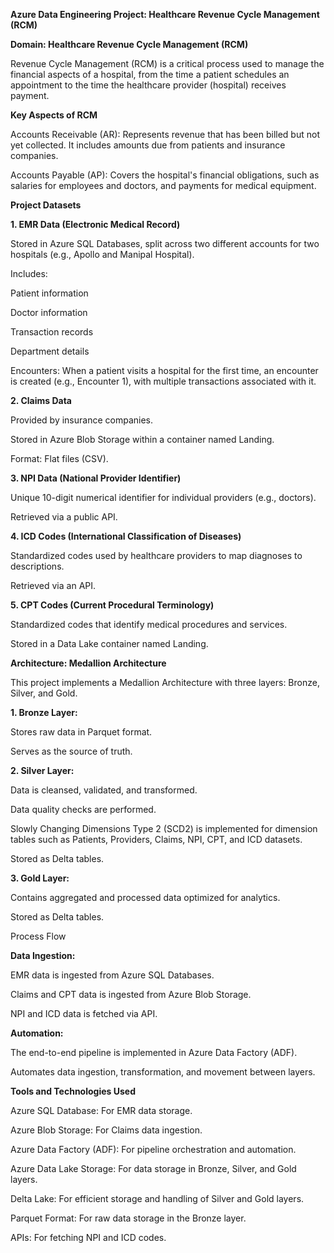 **Azure Data Engineering Project: Healthcare Revenue Cycle Management (RCM)**

**Domain: Healthcare Revenue Cycle Management (RCM)**

Revenue Cycle Management (RCM) is a critical process used to manage the financial aspects of a hospital, from the time a patient schedules an appointment to the time the healthcare provider (hospital) receives payment.

**Key Aspects of RCM**

Accounts Receivable (AR): Represents revenue that has been billed but not yet collected. It includes amounts due from patients and insurance companies.

Accounts Payable (AP): Covers the hospital's financial obligations, such as salaries for employees and doctors, and payments for medical equipment.

**Project Datasets**

**1. **EMR Data (Electronic Medical Record)****

Stored in Azure SQL Databases, split across two different accounts for two hospitals (e.g., Apollo and Manipal Hospital).

Includes:

Patient information

Doctor information

Transaction records

Department details

Encounters: When a patient visits a hospital for the first time, an encounter is created (e.g., Encounter 1), with multiple transactions associated with it.

**2. **Claims Data****

Provided by insurance companies.

Stored in Azure Blob Storage within a container named Landing.

Format: Flat files (CSV).

**3. **NPI Data (National Provider Identifier)****

Unique 10-digit numerical identifier for individual providers (e.g., doctors).

Retrieved via a public API.

**4. **ICD Codes (International Classification of Diseases)****

Standardized codes used by healthcare providers to map diagnoses to descriptions.

Retrieved via an API.

**5. **CPT Codes (Current Procedural Terminology)****

Standardized codes that identify medical procedures and services.

Stored in a Data Lake container named Landing.

**Architecture: Medallion Architecture**

This project implements a Medallion Architecture with three layers: Bronze, Silver, and Gold.

**1. **Bronze Layer:****

Stores raw data in Parquet format.

Serves as the source of truth.

**2. **Silver Layer:****

Data is cleansed, validated, and transformed.

Data quality checks are performed.

Slowly Changing Dimensions Type 2 (SCD2) is implemented for dimension tables such as Patients, Providers, Claims, NPI, CPT, and ICD datasets.

Stored as Delta tables.

**3. **Gold Layer:****

Contains aggregated and processed data optimized for analytics.

Stored as Delta tables.

Process Flow

**Data Ingestion:**

EMR data is ingested from Azure SQL Databases.

Claims and CPT data is ingested from Azure Blob Storage.

NPI and ICD data is fetched via API.

**Automation:**

The end-to-end pipeline is implemented in Azure Data Factory (ADF).

Automates data ingestion, transformation, and movement between layers.

**Tools and Technologies Used**

Azure SQL Database: For EMR data storage.

Azure Blob Storage: For Claims data ingestion.

Azure Data Factory (ADF): For pipeline orchestration and automation.

Azure Data Lake Storage: For data storage in Bronze, Silver, and Gold layers.

Delta Lake: For efficient storage and handling of Silver and Gold layers.

Parquet Format: For raw data storage in the Bronze layer.

APIs: For fetching NPI and ICD codes.
